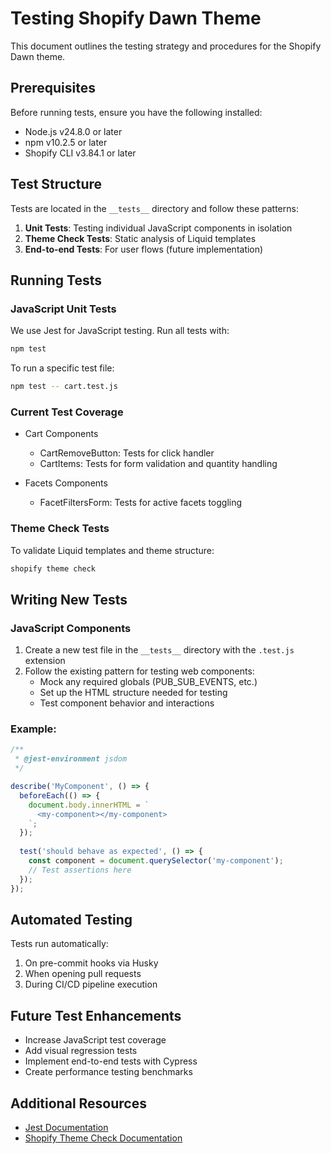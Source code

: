 # Testing Shopify Dawn Theme

This document outlines the testing strategy and procedures for the Shopify Dawn theme.

## Prerequisites

Before running tests, ensure you have the following installed:

- Node.js v24.8.0 or later
- npm v10.2.5 or later
- Shopify CLI v3.84.1 or later

## Test Structure

Tests are located in the `__tests__` directory and follow these patterns:

1. **Unit Tests**: Testing individual JavaScript components in isolation
2. **Theme Check Tests**: Static analysis of Liquid templates
3. **End-to-end Tests**: For user flows (future implementation)

## Running Tests

### JavaScript Unit Tests

We use Jest for JavaScript testing. Run all tests with:

```bash
npm test
```

To run a specific test file:

```bash
npm test -- cart.test.js
```

### Current Test Coverage

- Cart Components
  - CartRemoveButton: Tests for click handler
  - CartItems: Tests for form validation and quantity handling
  
- Facets Components
  - FacetFiltersForm: Tests for active facets toggling

### Theme Check Tests

To validate Liquid templates and theme structure:

```bash
shopify theme check
```

## Writing New Tests

### JavaScript Components

1. Create a new test file in the `__tests__` directory with the `.test.js` extension
2. Follow the existing pattern for testing web components:
   - Mock any required globals (PUB_SUB_EVENTS, etc.)
   - Set up the HTML structure needed for testing
   - Test component behavior and interactions

### Example:

```javascript
/**
 * @jest-environment jsdom
 */

describe('MyComponent', () => {
  beforeEach(() => {
    document.body.innerHTML = `
      <my-component></my-component>
    `;
  });
  
  test('should behave as expected', () => {
    const component = document.querySelector('my-component');
    // Test assertions here
  });
});
```

## Automated Testing

Tests run automatically:

1. On pre-commit hooks via Husky
2. When opening pull requests
3. During CI/CD pipeline execution

## Future Test Enhancements

- Increase JavaScript test coverage
- Add visual regression tests
- Implement end-to-end tests with Cypress
- Create performance testing benchmarks

## Additional Resources

- [Jest Documentation](https://jestjs.io/docs/getting-started)
- [Shopify Theme Check Documentation](https://shopify.dev/themes/tools/theme-check)
